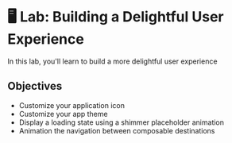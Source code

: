 # 🖥 Lab: Building a Delightful User Experience
In this lab, you'll learn to build a more delightful user experience

## Objectives
- Customize your application icon
- Customize your app theme
- Display a loading state using a shimmer placeholder animation
- Animation the navigation between composable destinations